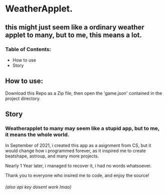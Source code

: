 # WeatherApplet.
## this might just seem like a ordinary weather applet to many, but to me, this means a lot.

### Table of Contents:
- How to use
- Story

## How to use:
Download this Repo as a Zip file, then open the 'game.json' contained in the project directory.

## Story
### Weatherapplet to many may seem like a stupid app, but to me, it means the whole world.

In September of 2021, i created this app as a asignment from CS, but it would change how i programmed forever, as it inspired me to create beatshape, astroup, and many more projects.

Nearly 1 Year later, i managed to recover it, i had no words whatsoever.

Thank you to everyone who insired me to code, and enjoy the source!

###### (also api key dosent work lmao)
